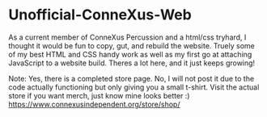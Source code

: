 # Unofficial-ConneXus-Web
As a current member of ConneXus Percussion and a html/css tryhard, I thought it would be fun to copy, gut, and rebuild the website. Truely some of my best HTML and CSS handy work as well as my first go at attaching JavaScript to a website build. Theres a lot here, and it just keeps growing!

Note: Yes, there is a completed store page. No, I will not post it due to the code actually functioning but only giving you a small t-shirt.
	Visit the actual store if you want merch, just know mine looks better :)
	https://www.connexusindependent.org/store/shop/
